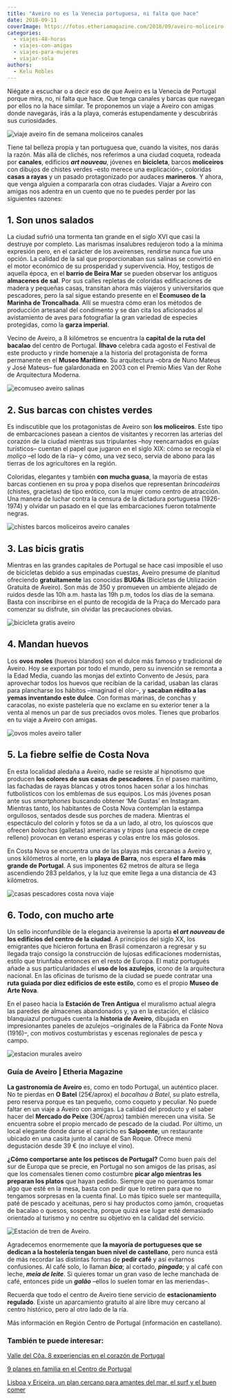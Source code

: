 ```yaml
---
title: "Aveiro no es la Venecia portuguesa, ni falta que hace"
date: 2018-09-11
coverImage: https://fotos.etheriamagazine.com/2018/09/aveiro-moliceiro-portugal-e1556956577209.jpg
categories: 
  - viajes-48-horas
  - viajes-con-amigas
  - viajes-para-mujeres
  - viajar-sola
authors: 
  - Kelu Robles
---
```


Niégate a escuchar o a decir eso de que Aveiro es la Venecia de Portugal porque mira, 
no, ni falta que hace. Que tenga canales y barcas que navegan por ellos no la hace 
similar. Te proponemos un viaje a Aveiro con amigas donde navegarás, irás a la playa, 
comerás estupendamente y descubrirás sus curiosidades. 

![viaje aveiro fin de semana moliceiros canales](https://fotos.etheriamagazine.com/2018/09/Atardecer-Aveiro-Etheria-e1556956528835.jpg "Atardecer sobre los canales de Aveiro. © Kelu Robles")

Tiene tal belleza propia y tan portuguesa que, cuando la visites, nos darás la razón. 
Más allá de clichés, nos referimos a una ciudad coqueta, rodeada por **canales**, 
edificios _**art nouveau**_, jóvenes en **bicicleta**, barcos **moliceiros** con dibujos 
de chistes verdes –esto merece una explicación–, coloridas **casas a rayas** y un pasado 
protagonizado por audaces **marineros**. Y ahora, que venga alguien a compararla con 
otras ciudades. Viajar a Aveiro con amigas nos adentra en un cuento que no te puedes 
perder por las siguientes razones: 

## 1\. Son unos salados

La ciudad sufrió una tormenta tan grande en el siglo XVI que casi la destruye por 
completo. Las marismas insalubres redujeron todo a la mínima expresión pero, en el 
carácter de los aveirenses, rendirse nunca fue una opción. La calidad de la sal que 
proporcionaban sus salinas se convirtió en el motor económico de su prosperidad y 
supervivencia. Hoy, testigos de aquella época, en el **barrio de Beira Mar** se pueden 
observar los antiguos **almacenes de sal**. Por sus calles repletas de coloridas 
edificaciones de madera y pequeñas casas, transitan ahora más viajeros y universitarios 
que pescadores, pero la sal sigue estando presente en el **Ecomuseo de la Marinha de 
Troncalhada**. Allí se muestra cómo eran los métodos de producción artesanal del 
condimento y se dan cita los aficionados al avistamiento de aves para fotografiar la 
gran variedad de especies protegidas, como la **garza imperial**. 

Vecino de Aveiro, a 8 kilómetros se encuentra la **capital de la ruta del bacalao** del 
centro de Portugal. **Ílhavo** celebra cada agosto el Festival de este producto y rinde 
homenaje a la historia del protagonista de forma permanente en el **Museo Marítimo**. Su 
arquitectura –obra de Nuno Mateus y José Mateus– fue galardonada en 2003 con el Premio 
Mies Van der Rohe de Arquitectura Moderna. 

![ecomuseo aveiro salinas](https://fotos.etheriamagazine.com/2018/09/Ecomuseo-aveiro-portugal.jpg "Ecomuseo de la Marinha de Troncalhada. © CMAveiro/Museo da Cidade/Imagoteca")

## 2\. Sus barcas con chistes verdes

Es indiscutible que los protagonistas de Aveiro son **los moliceiros**. Este tipo de 
embarcaciones pasean a cientos de visitantes y recorren las arterias del corazón de la 
ciudad mientras sus tripulantes –hoy reencarnados en guías turísticos– cuentan el papel 
que jugaron en el siglo XIX: cómo se recogía el _moliço_ –el lodo de la ría– y cómo, una 
vez seco, servía de abono para las tierras de los agricultores en la región. 

Coloridas, elegantes y también **con mucha guasa**, la mayoría de estas barcas contienen 
en su proa y popa diseños que representan _brincadeiras_ (chistes, gracietas) de tipo 
erótico, con la mujer como centro de atracción. Una manera de luchar contra la censura 
de la dictadura portuguesa (1926-1974) y olvidar un pasado en el que las embarcaciones 
fueron totalmente negras. 

![chistes barcos moliceiros aveiro canales](https://fotos.etheriamagazine.com/2018/09/aveiro-moliceiro-portugal-e1556956577209.jpg "Chiste verde en un moliceiro de Aveiro. © Kelu Robles")

## 3\. Las bicis gratis

Mientras en las grandes capitales de Portugal se hace casi imposible el uso de 
bicicletas debido a sus empinadas cuestas, Aveiro presume de planitud ofreciendo 
**gratuitamente** las conocidas **BUGAs** (Bicicletas de Utilización Gratuita de 
Aveiro). Son más de 350 y promueven un ambiente alejado de ruidos desde las 10h a.m. 
hasta las 19h p.m, todos los días de la semana. Basta con inscribirse en el punto de 
recogida de la Praça do Mercado para comenzar su disfrute, sin olvidar las precauciones 
obvias. 

![bicicleta gratis aveiro](https://fotos.etheriamagazine.com/2018/09/bicicletas-buga-aveiro-e1556956600706.jpg "El préstamo de bicicletas en Aveiro es gratuito. Busca las famosas BUGAs.")

## 4\. Mandan huevos

Los **ovos moles** (huevos blandos) son el dulce más famoso y tradicional de Aveiro. Hoy 
se exportan por todo el mundo, pero su invención se remonta a la Edad Media, cuando las 
monjas del extinto Convento de Jesús, para aprovechar todos los huevos que recibían de 
la caridad, usaban las claras para plancharse los hábitos –imaginad el olor–, y 
**sacaban rédito a las yemas inventando este dulce**. Con formas marinas, de conchas y 
caracolas, no existe pastelería que no exclame en su exterior tener a la venta al menos 
un par de sus preciados ovos moles. Tienes que probarlos en tu viaje a Aveiro con 
amigas. 

![ovos moles aveiro taller](https://fotos.etheriamagazine.com/2018/09/ovos-moles-aveiro-taller-e1556956620398.jpg "Taller y venta de ovos moles en Oficina do Doce (Aveiro). © Pepa García")

## 5\. La fiebre selfie de Costa Nova

En esta localidad aledaña a Aveiro, nadie se resiste al hipnotismo que producen **los 
colores de sus casas de pescadores**. En el paseo marítimo, las fachadas de rayas 
blancas y otros tonos hacen soñar a los hinchas futbolísticos con los emblemas de sus 
equipos. Los más jóvenes posan ante sus _smartphones_ buscando obtener ‘Me Gustas’ en 
Instagram. Mientras tanto, los habitantes de Costa Nova contemplan la estampa 
orgullosos, sentados desde sus porches de madera. Mientras el espectáculo del colorín y 
fotos se da a un lado, al otro, los quioscos que ofrecen _bolachas_ (galletas) 
americanas y _tripas_ (una especie de crepe relleno) provocan en verano esperas y colas 
entre los más golosos. 

En Costa Nova se encuentra una de las playas más cercanas a Aveiro y, unos kilómetros al 
norte, en la **playa de Barra**, nos espera **el faro más grande de Portugal**. A sus 
imponentes 62 metros de altura se llega ascendiendo 283 peldaños, y la luz que emite 
llega a una distancia de 43 kilómetros. 

![casas pescadores costa nova viaje](https://fotos.etheriamagazine.com/2018/09/Costa-Nova-casas-rayas-e1556956642957.jpg "Antiguas casas de pescadores en Costa Nova. © Pepa García")

## 6\. Todo, con mucho arte

Un sello inconfundible de la elegancia aveirense la aporta **el _art nouveau_ de los 
edificios del centro de la ciudad**. A principios del siglo XX, los emigrantes que 
hicieron fortuna en Brasil comenzaron a regresar y su llegada trajo consigo la 
construcción de lujosas edificaciones modernistas, estilo que triunfaba entonces en el 
resto de Europa. El matiz portugués añade a sus particularidades el **uso de los 
azulejos**, icono de la arquitectura nacional. En las oficinas de turismo de la ciudad 
se puede contratar una **ruta guiada por diez edificios de este estilo**, como es el 
propio **Museo de Arte Nova**. 

En el paseo hacia la **Estación de Tren Antigua** el muralismo actual alegra las paredes 
de almacenes abandonados y, ya en la estación, el clásico blanquiazul portugués cuenta 
la **historia de Aveiro**, dibujada en impresionantes paneles de azulejos –originales de 
la Fábrica da Fonte Nova (1916)–, con motivos costumbristas y escenas regionales de 
pesca y campo. 

![estacion murales aveiro](https://fotos.etheriamagazine.com/2018/09/Estacion-murales-aveiro-e1556956663242.jpg "Estación de Tren Antigua y murales situados en el camino a la misma. © Kelu Robles")

### Guía de Aveiro | Etheria Magazine

**La gastronomía de Aveiro** es, como en todo Portugal, un auténtico placer. No te 
pierdas en **O Batel** (25€/aprox) el _bacalhau à Batel_, su plato estrella, pero 
reserva porque es tan pequeño, como coqueto y peculiar. No puede faltar en un viaje a 
Aveiro con amigas. La calidad del producto y el saber hacer del **Mercado do Peixe** 
(30€/aprox) también merecen una visita. Se encuentra sobre el propio mercado de pescado 
de la ciudad. Por último, un local elegante donde darse el capricho es **Salpoente**, un 
restaurante ubicado en una casita junto al canal de San Roque. Ofrece menú degustación 
desde 39 € (no incluye el vino). 

**¿Cómo comportarse ante los petiscos de Portugal?** Como buen país del sur de Europa 
que se precie, en Portugal no son amigos de las prisas, así que los comensales tienen 
como costumbre **picar algo mientras les preparan los platos** que hayan pedido. Siempre 
que no queramos tomar algo que esté en la mesa, basta con pedir que lo retiren para que 
no tengamos sorpresas en la cuenta final. Lo más típico suele ser mantequilla, paté de 
pescado y aceitunas, pero si hay productos como jamón, croquetas de bacalao o quesos, 
sospecha, porque quizá ese lugar esté demasiado orientado al turismo y no centre su 
objetivo en la calidad del servicio. 

![Estación de tren de Aveiro.](https://fotos.etheriamagazine.com/2018/09/aveiro-estacion-tren.jpg "Estación de tren de Aveiro.")

Agradecemos enormemente que **la mayoría de portugueses que se dedican a la hostelería 
tengan buen nivel de castellano**, pero nunca está de más recordar las distintas formas 
de **pedir café** y así evitarnos confusiones. Al café solo, lo llaman _**bica**_; al 
cortado, _**pingado**_; y al café con leche, _**meia de leite**_. Si quieres tomar un 
gran vaso de leche manchada de café, entonces pide un _**galão**_ –ellos lo suelen tomar 
en las meriendas–. 

Recuerda que todo el centro de Aveiro tiene servicio de **estacionamiento regulado**. 
Existe un aparcamiento gratuito al aire libre muy cercano al centro histórico, pero al 
otro lado de la ría. 

Más información en Región Centro de Portugal (información en castellano). 

### También te puede interesar:

[Valle del Côa. 8 experiencias en el corazón de 
Portugal](https://etheriamagazine.com/2020/07/17/valle-del-coa-8-experiencias-en-la-frontera-portugal/) 

[9 planes en familia en el Centro de 
Portugal](https://etheriamagazine.com/2019/06/28/planes-divertidos-viajes-familia-portugal/) 

[Lisboa y Ericeira, un plan cercano para amantes del mar, el surf y el buen 
comer](https://etheriamagazine.com/2020/03/24/escapada-con-amigas-a-lisboa-y-ericeira-portugal-surf/)
